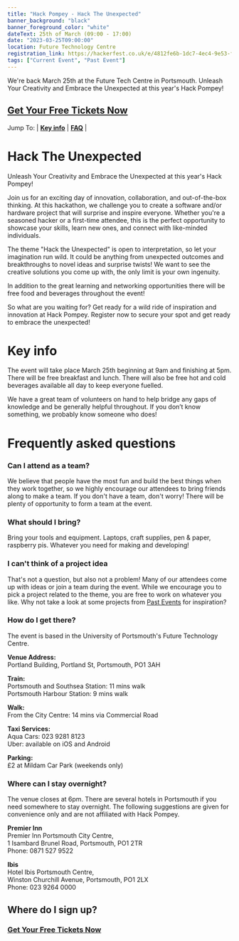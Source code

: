 ```yaml
---
title: "Hack Pompey - Hack The Unexpected"
banner_background: "black"
banner_foreground_color: "white"
dateText: 25th of March (09:00 - 17:00)
date: "2023-03-25T09:00:00"
location: Future Technology Centre
registration_link: https://hackerfest.co.uk/e/4812fe6b-1dc7-4ec4-9e53-feb54a0f6ded
tags: ["Current Event", "Past Event"]
---
```


We're back March 25th at the Future Tech Centre in Portsmouth. Unleash Your Creativity and Embrace the Unexpected at this year's Hack Pompey!

## <a href="https://hackerfest.co.uk/e/4812fe6b-1dc7-4ec4-9e53-feb54a0f6ded" target="_blank" rel="noopener noreferrer">**Get Your Free Tickets Now**</a>

Jump To:
| [**Key info**](#info)
| [**FAQ**](#faq)
|

# Hack The Unexpected

Unleash Your Creativity and Embrace the Unexpected at this year's Hack Pompey!

Join us for an exciting day of innovation, collaboration, and out-of-the-box thinking. At this hackathon, we challenge you to create a software and/or hardware project that will surprise and inspire everyone. Whether you're a seasoned hacker or a first-time attendee, this is the perfect opportunity to showcase your skills, learn new ones, and connect with like-minded individuals.

The theme "Hack the Unexpected" is open to interpretation, so let your imagination run wild. It could be anything from unexpected outcomes and breakthroughs to novel ideas and surprise twists! We want to see the creative solutions you come up with, the only limit is your own ingenuity.

In addition to the great learning and networking opportunities there will be free food and beverages throughout the event!

So what are you waiting for? Get ready for a wild ride of inspiration and innovation at Hack Pompey. Register now to secure your spot and get ready to embrace the unexpected!

# Key info <a name="info"></a>

The event will take place March 25th beginning at 9am and finishing at 5pm. There will be free breakfast and lunch. There will also be free hot and cold beverages available all day to keep everyone fuelled.

We have a great team of volunteers on hand to help bridge any gaps of knowledge and be generally helpful throughout. If you don’t know something, we probably know someone who does!

<!-- # Schedule <a name="schedule"></a>

Our reception area where you can pick up your wristband will be open 8:30 - 17:30.

|       |                             |
| ----- | --------------------------- |
| 08:30 | Arrival & Breakfast         |
| 09:00 | Opening Talk                |
| 09:15 | Idea & Team Forming Session |
| 13:00 | Lunch                       |
| 16:00 | Show & Tell                 |
| 17:30 | End of event                |
| 18:15 | Social (Location TBA)       | 
-->

# Frequently asked questions <a name="faq"></a>

### Can I attend as a team?

We believe that people have the most fun and build the best things when they work together, so we highly encourage our attendees to bring friends along to make a team. If you don't have a team, don't worry! There will be plenty of opportunity to form a team at the event.

### What should I bring?

Bring your tools and equipment. Laptops, craft supplies, pen & paper, raspberry pis. Whatever you need for making and developing!

### I can't think of a project idea

That's not a question, but also not a problem! Many of our attendees come up with ideas or join a team during the event.
While we encourage you to pick a project related to the theme, you are free to work on whatever you like.
Why not take a look at some projects from [Past Events](/events) for inspiration?

### How do I get there?

The event is based in the University of Portsmouth's Future Technology Centre.

**Venue Address:**  
Portland Building,
Portland St,
Portsmouth,
PO1 3AH

**Train:**  
Portsmouth and Southsea Station: 11 mins walk  
Portsmouth Harbour Station: 9 mins walk

**Walk:**  
From the City Centre: 14 mins via Commercial Road

**Taxi Services:**  
Aqua Cars: 023 9281 8123  
Uber: available on iOS and Android

**Parking:**  
£2 at Mildam Car Park (weekends only)

### Where can I stay overnight?

The venue closes at 6pm. There are several hotels in Portsmouth if you need somewhere to stay overnight.
The following suggestions are given for convenience only and are not affiliated with Hack Pompey.

**Premier Inn**  
Premier Inn Portsmouth City Centre,  
1 Isambard Brunel Road,
Portsmouth,
PO1 2TR  
Phone: 0871 527 9522

**Ibis**  
Hotel Ibis Portsmouth Centre,  
Winston Churchill Avenue,
Portsmouth,
PO1 2LX  
Phone: 023 9264 0000

## Where do I sign up?

### <a href="https://hackerfest.co.uk/e/4812fe6b-1dc7-4ec4-9e53-feb54a0f6ded" target="_blank" rel="noopener noreferrer">**Get Your Free Tickets Now**</a>

<!--
For announcements and future events <a href="http://eepurl.com/glFL6H" target="_blank" rel="noopener noreferrer">**Join our mailing list**</a>.
-->
